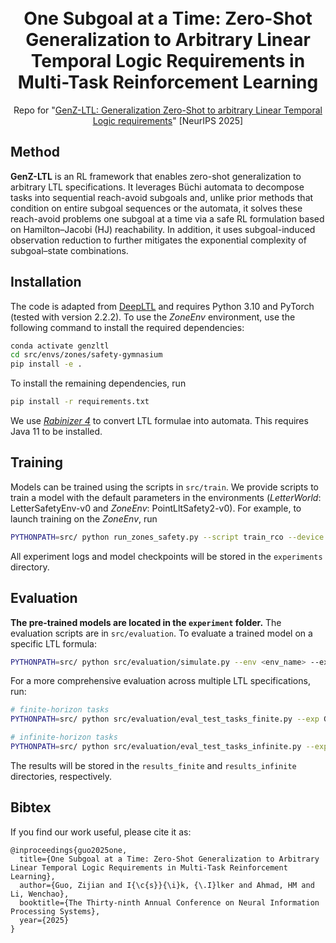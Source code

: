 
<h1 align="center">
<br>
One Subgoal at a Time: Zero-Shot Generalization to Arbitrary Linear Temporal Logic Requirements in Multi-Task Reinforcement Learning
</h1>

<p align="center">
Repo for "<a href="https://www.arxiv.org/abs/2508.01561" target="_blank">GenZ-LTL: <u>Gen</u>eralization <u>Z</u>ero-Shot to arbitrary <u>L</u>inear <u>T</u>emporal <u>L</u>ogic requirements</a>" [NeurIPS 2025]
</p>

## Method

**GenZ-LTL** is an RL framework that enables zero-shot generalization to arbitrary LTL specifications. It leverages Büchi automata to decompose tasks into sequential reach-avoid subgoals and, unlike prior methods that condition on entire subgoal sequences or the automata, it solves these reach-avoid problems one subgoal at a time via a safe RL formulation based on Hamilton–Jacobi (HJ) reachability. In addition, it uses subgoal-induced observation reduction to further mitigates the exponential complexity of subgoal–state combinations.

## Installation

The code is adapted from [DeepLTL](https://github.com/mathiasj33/deep-ltl) and requires Python 3.10 and PyTorch (tested with version 2.2.2). To use the _ZoneEnv_ environment, use the following command to install the required dependencies:
```bash
conda activate genzltl
cd src/envs/zones/safety-gymnasium
pip install -e .
```
To install the remaining dependencies, run
```bash
pip install -r requirements.txt
```
We use [_Rabinizer 4_](https://www7.in.tum.de/~kretinsk/rabinizer4.html) to convert LTL formulae into automata. This requires Java 11 to be installed.

## Training

Models can be trained using the scripts in `src/train`. We provide scripts to train a model with the default parameters in the environments (_LetterWorld_: LetterSafetyEnv-v0 and _ZoneEnv_: PointLltSafety2-v0). For example, to launch training on the _ZoneEnv_, run
```bash
PYTHONPATH=src/ python run_zones_safety.py --script train_rco --device gpu --name GenZ-LTL --seed 1
```
All experiment logs and model checkpoints will be stored in the `experiments` directory.

## Evaluation

**The pre-trained models are located in the `experiment` folder.**
The evaluation scripts are in `src/evaluation`. To evaluate a trained model on a specific LTL formula:
```bash
PYTHONPATH=src/ python src/evaluation/simulate.py --env <env_name> --exp GenZ-LTL --seed 1 --formula <LTL_spec>
```

For a more comprehensive evaluation across multiple LTL specifications, run:
```bash
# finite-horizon tasks
PYTHONPATH=src/ python src/evaluation/eval_test_tasks_finite.py --exp GenZ-LTL --env <env_name> --exp GenZ-LTL --seed 1

# infinite-horizon tasks
PYTHONPATH=src/ python src/evaluation/eval_test_tasks_infinite.py --exp GenZ-LTL --env <env_name> --exp GenZ-LTL --seed 1
```
The results will be stored in the `results_finite` and `results_infinite` directories, respectively.


## Bibtex

If you find our work useful, please cite it as:
```
@inproceedings{guo2025one,
  title={One Subgoal at a Time: Zero-Shot Generalization to Arbitrary Linear Temporal Logic Requirements in Multi-Task Reinforcement Learning},
  author={Guo, Zijian and I{\c{s}}{\i}k, {\.I}lker and Ahmad, HM and Li, Wenchao},
  booktitle={The Thirty-ninth Annual Conference on Neural Information Processing Systems},
  year={2025}
}
```
